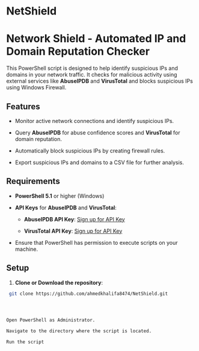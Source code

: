 # NetShield

# Network Shield - Automated IP and Domain Reputation Checker

This PowerShell script is designed to help identify suspicious IPs and domains in your network traffic. It checks for malicious activity using external services like **AbuseIPDB** and **VirusTotal** and blocks suspicious IPs using Windows Firewall.

## Features
- Monitor active network connections and identify suspicious IPs.

- Query **AbuseIPDB** for abuse confidence scores and **VirusTotal** for domain reputation.

- Automatically block suspicious IPs by creating firewall rules.

- Export suspicious IPs and domains to a CSV file for further analysis.

## Requirements

- **PowerShell 5.1** or higher (Windows)

- **API Keys** for **AbuseIPDB** and **VirusTotal**:

  - **AbuseIPDB API Key**: [Sign up for API Key](https://www.abuseipdb.com/)

  - **VirusTotal API Key**: [Sign up for API Key](https://www.virustotal.com/)

- Ensure that PowerShell has permission to execute scripts on your machine.

## Setup


1. **Clone or Download the repository**:




 ```bash
  git clone https://github.com/ahmedkhalifa8474/NetShield.git




Open PowerShell as Administrator.

Navigate to the directory where the script is located.

Run the script



